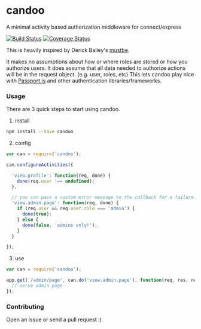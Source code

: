 # candoo
A minimal activity based authorization middleware for connect/express

[![Build Status](https://travis-ci.org/kgraves/candoo.svg?branch=master)](https://travis-ci.org/kgraves/candoo)
[![Coverage Status](https://coveralls.io/repos/kgraves/candoo/badge.svg)](https://coveralls.io/r/kgraves/candoo)

This is heavily inspired by Derick Bailey's [mustbe](https://github.com/derickbailey/mustbe).

It makes no assumptions about how or where roles are stored or how you authorize
users. It does assume that all data needed to authorize actions will be in the 
request object. (e.g. user, roles, etc) This lets candoo play nice with
[Passport.js](https://github.com/jaredhanson/passport) and other authentication
libraries/frameworks.

### Usage
There are 3 quick steps to start using candoo.

1) install
```bash
npm install --save candoo
```

2) config
```javascript
var can = require('candoo');

can.configureActivities({

  'view.profile': function(req, done) {
    done(req.user !== undefined);
  },

  // you can pass a custom error message to the callback for a failure
  'view.admin.page': function(req, done) {
    if (req.user && req.user.role === 'admin') {
      done(true);
    } else {
      done(false, 'admins only!');
    }
  }

});
```

3) use
```javascript
var can = require('candoo');

app.get('/admin/page', can.do('view.admin.page'), function(req, res, next) {
  // serve admin page
});
```

### Contributing
Open an issue or send a pull request :)
